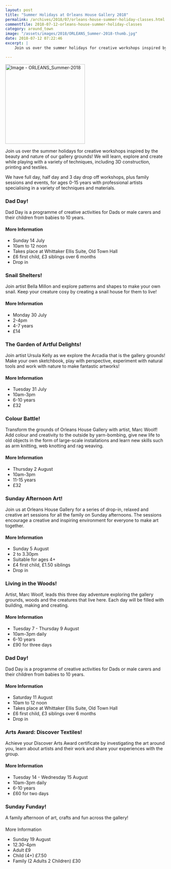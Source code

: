 ```yaml
---
layout: post
title: "Summer Holidays at Orleans House Gallery 2018"
permalink: /archives/2018/07/orleans-house-summer-holiday-classes.html
commentfile: 2018-07-12-orleans-house-summer-holiday-classes
category: around_town
image: "/assets/images/2018/ORLEANS_Summer-2018-thumb.jpg"
date: 2018-07-12 07:22:46
excerpt: |
    Join us over the summer holidays for creative workshops inspired by the beauty and nature of our gallery grounds! We will learn, explore and create while playing with a variety of techniques, including 3D construction, printing and textiles.

---
```


<a href="/assets/images/2018/ORLEANS_Summer-2018.jpg" title="Click for a larger image"><img src="" width="250" alt="Image - ORLEANS_Summer-2018"  class="photo right"/></a>

Join us over the summer holidays for creative workshops inspired by the beauty and nature of our gallery grounds! We will learn, explore and create while playing with a variety of techniques, including 3D construction, printing and textiles.

We have full day, half day and 3 day drop off workshops, plus family sessions and events, for ages 0-15 years with professional artists specialising in a variety of techniques and materials.

### Dad Day!

Dad Day is a programme of creative activities for Dads or male carers and their children from babies to 10 years.

#### More Information

* Sunday 14 July
* 10am to 12 noon
* Takes place at Whittaker Ellis Suite, Old Town Hall
* &pound;6 first child, &pound;3 siblings over 6 months
* Drop in

### Snail Shelters!

Join artist Bella Millon and explore patterns and shapes to make your own snail. Keep your creature cosy by creating a snail house for them to live!

#### More Information

* Monday 30 July
* 2-4pm
* 4-7 years
* &pound;14

### The Garden of Artful Delights!

Join artist Ursula Kelly as we explore the Arcadia that is the gallery grounds! Make your own sketchbook, play with perspective, experiment with natural tools and work with nature to make fantastic artworks!

#### More Information

* Tuesday 31 July
* 10am-3pm
* 6-10 years
* &pound;32

### Colour Battle!

Transform the grounds of Orleans House Gallery with artist, Marc Woolf! Add colour and creativity to the outside by yarn-bombing, give new life to old objects in the form of large-scale installations and learn new skills such as arm knitting, web knotting and rag weaving.

#### More Information

* Thursday 2 August
* 10am-3pm
* 11-15 years
* &pound;32

### Sunday Afternoon Art!

Join us at Orleans House Gallery for a series of drop-in, relaxed and creative art sessions for all the family on Sunday afternoons. The sessions encourage a creative and inspiring environment for everyone to make art together.

#### More Information

* Sunday 5 August
* 2 to 3.30pm
* Suitable for ages 4+
* &pound;4 first child, &pound;1.50 siblings
* Drop in

### Living in the Woods!

Artist, Marc Woolf, leads this three day adventure exploring the gallery grounds, woods and the creatures that live here. Each day will be filled with building, making and creating.

#### More Information

* Tuesday 7 - Thursday 9 August
* 10am-3pm daily
* 6-10 years
* &pound;90 for three days

### Dad Day!

Dad Day is a programme of creative activities for Dads or male carers and their children from babies to 10 years.

#### More Information

* Saturday 11 August
* 10am to 12 noon
* Takes place at Whittaker Ellis Suite, Old Town Hall
* &pound;6 first child, &pound;3 siblings over 6 months
* Drop in

### Arts Award: Discover Textiles!

Achieve your Discover Arts Award certificate by investigating the art around you, learn about artists and their work and share your experiences with the group.

#### More Information

* Tuesday 14 - Wednesday 15 August
* 10am-3pm daily
* 6-10 years
* &pound;60 for two days

### Sunday Funday!

A family afternoon of art, crafts and fun across the gallery!

####

More Information

* Sunday 19 August
* 12.30-4pm
* Adult &pound;9
* Child (4+) &pound;7.50
* Family (2 Adults 2 Children) &pound;30
